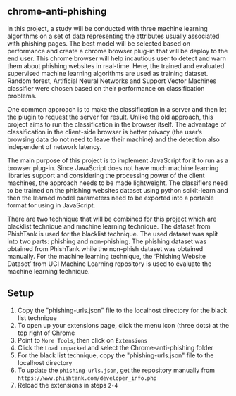 ## chrome-anti-phishing
  In this project, a study will be conducted with three machine learning algorithms on a set of data representing the attributes usually associated with phishing pages. The best model will be selected based on performance and create a chrome browser plug-in that will be deploy to the end user. This chrome browser will help incautious user to detect and warn them about phishing websites in real-time. Here, the trained and evaluated supervised machine learning algorithms are used as training dataset. Random forest, Artificial Neural Networks and Support Vector Machines classifier were chosen based on their performance on classification problems. 

  One common approach is to make the classification in a server and then let the plugin to request the server for result. Unlike the old approach, this project aims to run the classification in the browser itself. The advantage of classification in the client-side browser is better privacy (the user’s browsing data do not need to leave their machine) and the detection also independent of network latency. 

  The main purpose of this project is to implement JavaScript for it to run as a browser plug-in. Since JavaScript does not have much machine learning libraries support and considering the processing power of the client machines, the approach needs to be made lightweight. The classifiers need to be trained on the phishing websites dataset using python scikit-learn and then the learned model parameters need to be exported into a portable format for using in JavaScript.

  There are two technique that will be combined for this project which are blacklist technique and machine learning technique. The dataset from PhishTank is used for the blacklist technique. The used dataset was split into two parts: phishing and non-phishing. The phishing dataset was obtained from PhishTank while the non-phish dataset was obtained manually. For the machine learning technique, the ‘Phishing Website Dataset’ from UCI Machine Learning repository is used to evaluate the machine learning technique.
      
## Setup
1.    Copy the "phishing-urls.json" file to the localhost directory for the black list technique
2.    To open up your extensions page, click the menu icon (three dots) at the top right of Chrome
3.    Point to `More Tools`, then click on `Extensions`
4.    Click the `Load unpacked` and select the Chrome-anti-phishing folder
5.    For the black list technique, copy the "phishing-urls.json" file to the localhost directory
6.    To update the `phishing-urls.json`, get the repository manually from `https://www.phishtank.com/developer_info.php`
7.    Reload the extensions in steps `2-4`

